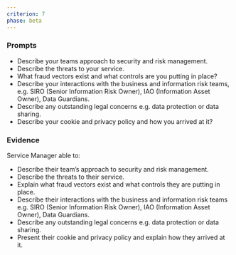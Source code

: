 ```yaml
---
criterion: 7
phase: beta
---
```


### Prompts

* Describe your teams approach to security and risk management.
* Describe the threats to your service.
* What fraud vectors exist and what controls are you putting in place?
* Describe your interactions with the business and information risk teams, e.g. SIRO (Senior Information Risk Owner), IAO (Information Asset Owner), Data Guardians.
* Describe any outstanding legal concerns e.g. data protection or data sharing.
* Describe your cookie and privacy policy and how you arrived at it?

### Evidence

Service Manager able to:

* Describe their team’s approach to security and risk management.
* Describe the threats to their service.
* Explain what fraud vectors exist and what controls they are putting in place.
* Describe their interactions with the business and information risk teams e.g. SIRO (Senior Information Risk Owner), IAO (Information Asset Owner), Data Guardians.
* Describe any outstanding legal concerns e.g. data protection or data sharing.
* Present their cookie and privacy policy and explain how they arrived at it.
